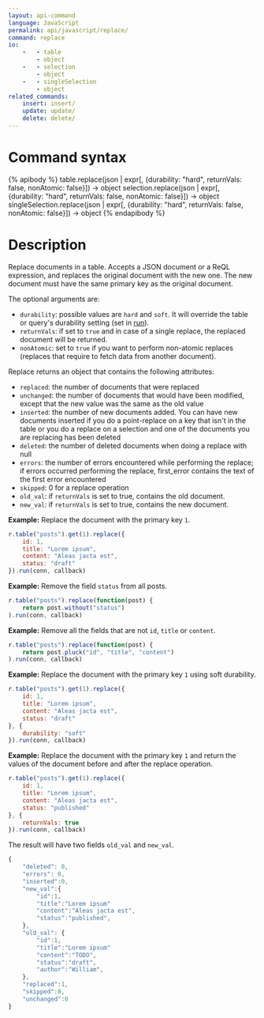 ```yaml
---
layout: api-command
language: JavaScript
permalink: api/javascript/replace/
command: replace
io:
    -   - table
        - object
    -   - selection
        - object
    -   - singleSelection
        - object
related_commands:
    insert: insert/
    update: update/
    delete: delete/
---
```


# Command syntax #

{% apibody %}
table.replace(json | expr[, {durability: "hard", returnVals: false, nonAtomic: false}])
    &rarr; object
selection.replace(json | expr[, {durability: "hard", returnVals: false, nonAtomic: false}])
    &rarr; object
singleSelection.replace(json | expr[, {durability: "hard", returnVals: false, nonAtomic: false}])
    &rarr; object
{% endapibody %}

# Description #

Replace documents in a table. Accepts a JSON document or a ReQL expression, and replaces
the original document with the new one. The new document must have the same primary key
as the original document.

The optional arguments are:

- `durability`: possible values are `hard` and `soft`. It will override the table or
query's durability setting (set in [run](../run)).
- `returnVals`: if set to `true` and in case of a single replace, the replaced document
will be returned.
- `nonAtomic`: set to `true` if you want to perform non-atomic replaces (replaces that
require to fetch data from another document).


Replace returns an object that contains the following attributes:

- `replaced`: the number of documents that were replaced
- `unchanged`: the number of documents that would have been modified, except that the
new value was the same as the old value
- `inserted`: the number of new documents added. You can have new documents inserted if
you do a point-replace on a key that isn't in the table or you do a replace on a
selection and one of the documents you are replacing has been deleted
- `deleted`: the number of deleted documents when doing a replace with null
- `errors`: the number of errors encountered while performing the replace; if errors
occurred performing the replace, first_error contains the text of the first error encountered
- `skipped`: 0 for a replace operation
- `old_val`: if `returnVals` is set to true, contains the old document.
- `new_val`: if `returnVals` is set to true, contains the new document.

__Example:__ Replace the document with the primary key `1`.

```js
r.table("posts").get(1).replace({
    id: 1,
    title: "Lorem ipsum",
    content: "Aleas jacta est",
    status: "draft"
}).run(conn, callback)
```

__Example:__ Remove the field `status` from all posts.

```js
r.table("posts").replace(function(post) {
    return post.without("status")
).run(conn, callback)
```

__Example:__ Remove all the fields that are not `id`, `title` or `content`.

```js
r.table("posts").replace(function(post) {
    return post.pluck("id", "title", "content")
).run(conn, callback)
```

__Example:__ Replace the document with the primary key `1` using soft durability.

```js
r.table("posts").get(1).replace({
    id: 1,
    title: "Lorem ipsum",
    content: "Aleas jacta est",
    status: "draft"
}, {
    durability: "soft"
}).run(conn, callback)
```

__Example:__ Replace the document with the primary key `1` and return the values of the document before
and after the replace operation.

```js
r.table("posts").get(1).replace({
    id: 1,
    title: "Lorem ipsum",
    content: "Aleas jacta est",
    status: "published"
}, {
    returnVals: true
}).run(conn, callback)
```

The result will have two fields `old_val` and `new_val`.

```js
{
    "deleted": 0,
    "errors": 0,
    "inserted":0,
    "new_val":{
        "id":1,
        "title":"Lorem ipsum"
        "content":"Aleas jacta est",
        "status":"published",
    },
    "old_val": {
        "id":1,
        "title":"Lorem ipsum"
        "content":"TODO",
        "status":"draft",
        "author":"William",
    },
    "replaced":1,
    "skipped":0,
    "unchanged":0
}
```
